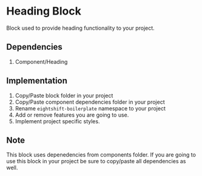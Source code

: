 # Heading Block

Block used to provide heading functionality to your project.

## Dependencies

1. Component/Heading

## Implementation
1. Copy/Paste block folder in your project
2. Copy/Paste component dependencies folder in your project
3. Rename `eightshift-boilerplate` namespace to your project
4. Add or remove features you are going to use.
5. Implement project specific styles.

## Note
This block uses depenedencies from components folder. If you are going to use this block in your project be sure to copy/paste all dependencies as well.
